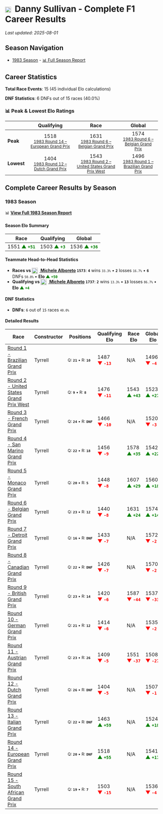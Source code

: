 # <img src="https://upload.wikimedia.org/wikipedia/commons/a/a4/Flag_of_the_United_States.svg" alt="United States" width="20" height="auto" style="vertical-align: middle; margin-right: 5px;" onerror="this.outerHTML='🇺🇸'; this.style.marginRight='5px';"/> Danny Sullivan - Complete F1 Career Results

*Last updated: 2025-08-01*

## Season Navigation

- [1983 Season](#1983-season) - [📊 Full Season Report](../seasons/1983-season-report)

## Career Statistics

**Total Race Events**: 15 (45 individual Elo calculations)

**DNF Statistics**: 6 DNFs out of 15 races (40.0%)

### 📊 Peak & Lowest Elo Ratings

| &nbsp; | Qualifying | Race | Global |
|-------|------------|------|--------|
| **Peak** | <center> 1518 <br/><small> [1983 Round 14 – European Grand Prix](../seasons/1983-season-report#round-14-european-grand-prix) </small></center> | <center> 1631 <br/><small> [1983 Round 6 – Belgian Grand Prix](../seasons/1983-season-report#round-6-belgian-grand-prix) </small></center> | <center> 1574  <br/><small> [1983 Round 6 – Belgian Grand Prix](../seasons/1983-season-report#round-6-belgian-grand-prix) </small></center> |
| **Lowest** | <center> 1404 <br/><small> [1983 Round 12 – Dutch Grand Prix](../seasons/1983-season-report#round-12-dutch-grand-prix) </small></center> | <center> 1543 <br/><small> [1983 Round 2 – United States Grand Prix West](../seasons/1983-season-report#round-2-united-states-grand-prix-west) </small></center> | <center> 1496 <br/><small> [1983 Round 1 – Brazilian Grand Prix](../seasons/1983-season-report#round-1-brazilian-grand-prix) </small></center> |


## Complete Career Results by Season

### 1983 Season

📊 **[View Full 1983 Season Report](../seasons/1983-season-report)**

#### Season Elo Summary

| Race | Qualifying | Global |
|------|------------|--------|
| 1551 **<span style="color: green;">▲&nbsp;`+51`</span>** | 1503 **<span style="color: green;">▲&nbsp;`+3`</span>** | 1536 **<span style="color: green;">▲&nbsp;`+36`</span>** |

#### Teammate Head-to-Head Statistics

- **Races vs [<img src="https://upload.wikimedia.org/wikipedia/commons/0/03/Flag_of_Italy.svg" alt="Italy" width="20" height="auto" style="vertical-align: middle; margin-right: 5px;" onerror="this.outerHTML='🇮🇹'; this.style.marginRight='5px';"/> Michele Alboreto](michele-alboreto) `1573`**: **`4`** wins <small>`33.3%`</small> • **`2`** losses <small>`16.7%`</small> • **`6`** DNFs <small>`50.0%`</small> • **Elo <span style="color: green;">▲&nbsp;`+50`</span>**
- **Qualifying vs [<img src="https://upload.wikimedia.org/wikipedia/commons/0/03/Flag_of_Italy.svg" alt="Italy" width="20" height="auto" style="vertical-align: middle; margin-right: 5px;" onerror="this.outerHTML='🇮🇹'; this.style.marginRight='5px';"/> Michele Alboreto](michele-alboreto) `1737`**: **`2`** wins <small>`13.3%`</small> • **`13`** losses <small>`86.7%`</small> • **Elo <span style="color: green;">▲&nbsp;`+4`</span>**

#### DNF Statistics

- **DNFs**: `6` out of `15` races <small>`40.0%`</small>

#### Detailed Results

| Race | Constructor | Positions | Qualifying Elo | Race Elo | Global Elo | Teammate |
|------|-------------|-----------|----------------|----------|------------|----------|
| [Round 1 - Brazilian Grand Prix](../seasons/1983-season-report#round-1-brazilian-grand-prix) | Tyrrell | <small>Q:&nbsp;**`21`**&nbsp;•&nbsp;R:&nbsp;**`10`**</small> | 1487 **<span style="color: red;">▼&nbsp;`-13`</span>** | N/A | 1496 **<span style="color: red;">▼&nbsp;`-4`</span>** | [<img src="https://upload.wikimedia.org/wikipedia/commons/0/03/Flag_of_Italy.svg" alt="Italy" width="20" height="auto" style="vertical-align: middle; margin-right: 5px;" onerror="this.outerHTML='🇮🇹'; this.style.marginRight='5px';"/> Michele Alboreto](michele-alboreto)<br/><small>Q:&nbsp;**`11`**&nbsp;•&nbsp;R:&nbsp;**`DNF`**</small> |
| [Round 2 - United States Grand Prix West](../seasons/1983-season-report#round-2-united-states-grand-prix-west) | Tyrrell | <small>Q:&nbsp;**`9`**&nbsp;•&nbsp;R:&nbsp;**`8`**</small> | 1476 **<span style="color: red;">▼&nbsp;`-11`</span>** | 1543 **<span style="color: green;">▲&nbsp;`+43`</span>** | 1523 **<span style="color: green;">▲&nbsp;`+27`</span>** | [<img src="https://upload.wikimedia.org/wikipedia/commons/0/03/Flag_of_Italy.svg" alt="Italy" width="20" height="auto" style="vertical-align: middle; margin-right: 5px;" onerror="this.outerHTML='🇮🇹'; this.style.marginRight='5px';"/> Michele Alboreto](michele-alboreto)<br/><small>Q:&nbsp;**`7`**&nbsp;•&nbsp;R:&nbsp;**`9`**</small> |
| [Round 3 - French Grand Prix](../seasons/1983-season-report#round-3-french-grand-prix) | Tyrrell | <small>Q:&nbsp;**`24`**&nbsp;•&nbsp;R:&nbsp;**`DNF`**</small> | 1466 **<span style="color: red;">▼&nbsp;`-10`</span>** | N/A | 1520 **<span style="color: red;">▼&nbsp;`-3`</span>** | [<img src="https://upload.wikimedia.org/wikipedia/commons/0/03/Flag_of_Italy.svg" alt="Italy" width="20" height="auto" style="vertical-align: middle; margin-right: 5px;" onerror="this.outerHTML='🇮🇹'; this.style.marginRight='5px';"/> Michele Alboreto](michele-alboreto)<br/><small>Q:&nbsp;**`15`**&nbsp;•&nbsp;R:&nbsp;**`8`**</small> |
| [Round 4 - San Marino Grand Prix](../seasons/1983-season-report#round-4-san-marino-grand-prix) | Tyrrell | <small>Q:&nbsp;**`22`**&nbsp;•&nbsp;R:&nbsp;**`18`**</small> | 1456 **<span style="color: red;">▼&nbsp;`-9`</span>** | 1578 **<span style="color: green;">▲&nbsp;`+35`</span>** | 1542 **<span style="color: green;">▲&nbsp;`+22`</span>** | [<img src="https://upload.wikimedia.org/wikipedia/commons/0/03/Flag_of_Italy.svg" alt="Italy" width="20" height="auto" style="vertical-align: middle; margin-right: 5px;" onerror="this.outerHTML='🇮🇹'; this.style.marginRight='5px';"/> Michele Alboreto](michele-alboreto)<br/><small>Q:&nbsp;**`13`**&nbsp;•&nbsp;R:&nbsp;**`24`**</small> |
| [Round 5 - Monaco Grand Prix](../seasons/1983-season-report#round-5-monaco-grand-prix) | Tyrrell | <small>Q:&nbsp;**`20`**&nbsp;•&nbsp;R:&nbsp;**`5`**</small> | 1448 **<span style="color: red;">▼&nbsp;`-8`</span>** | 1607 **<span style="color: green;">▲&nbsp;`+29`</span>** | 1560 **<span style="color: green;">▲&nbsp;`+18`</span>** | [<img src="https://upload.wikimedia.org/wikipedia/commons/0/03/Flag_of_Italy.svg" alt="Italy" width="20" height="auto" style="vertical-align: middle; margin-right: 5px;" onerror="this.outerHTML='🇮🇹'; this.style.marginRight='5px';"/> Michele Alboreto](michele-alboreto)<br/><small>Q:&nbsp;**`11`**&nbsp;•&nbsp;R:&nbsp;**`19`**</small> |
| [Round 6 - Belgian Grand Prix](../seasons/1983-season-report#round-6-belgian-grand-prix) | Tyrrell | <small>Q:&nbsp;**`23`**&nbsp;•&nbsp;R:&nbsp;**`12`**</small> | 1440 **<span style="color: red;">▼&nbsp;`-8`</span>** | 1631 **<span style="color: green;">▲&nbsp;`+24`</span>** | 1574 **<span style="color: green;">▲&nbsp;`+14`</span>** | [<img src="https://upload.wikimedia.org/wikipedia/commons/0/03/Flag_of_Italy.svg" alt="Italy" width="20" height="auto" style="vertical-align: middle; margin-right: 5px;" onerror="this.outerHTML='🇮🇹'; this.style.marginRight='5px';"/> Michele Alboreto](michele-alboreto)<br/><small>Q:&nbsp;**`17`**&nbsp;•&nbsp;R:&nbsp;**`14`**</small> |
| [Round 7 - Detroit Grand Prix](../seasons/1983-season-report#round-7-detroit-grand-prix) | Tyrrell | <small>Q:&nbsp;**`16`**&nbsp;•&nbsp;R:&nbsp;**`DNF`**</small> | 1433 **<span style="color: red;">▼&nbsp;`-7`</span>** | N/A | 1572 **<span style="color: red;">▼&nbsp;`-2`</span>** | [<img src="https://upload.wikimedia.org/wikipedia/commons/0/03/Flag_of_Italy.svg" alt="Italy" width="20" height="auto" style="vertical-align: middle; margin-right: 5px;" onerror="this.outerHTML='🇮🇹'; this.style.marginRight='5px';"/> Michele Alboreto](michele-alboreto)<br/><small>Q:&nbsp;**`6`**&nbsp;•&nbsp;R:&nbsp;**`1`**</small> |
| [Round 8 - Canadian Grand Prix](../seasons/1983-season-report#round-8-canadian-grand-prix) | Tyrrell | <small>Q:&nbsp;**`22`**&nbsp;•&nbsp;R:&nbsp;**`DNF`**</small> | 1426 **<span style="color: red;">▼&nbsp;`-7`</span>** | N/A | 1570 **<span style="color: red;">▼&nbsp;`-2`</span>** | [<img src="https://upload.wikimedia.org/wikipedia/commons/0/03/Flag_of_Italy.svg" alt="Italy" width="20" height="auto" style="vertical-align: middle; margin-right: 5px;" onerror="this.outerHTML='🇮🇹'; this.style.marginRight='5px';"/> Michele Alboreto](michele-alboreto)<br/><small>Q:&nbsp;**`17`**&nbsp;•&nbsp;R:&nbsp;**`8`**</small> |
| [Round 9 - British Grand Prix](../seasons/1983-season-report#round-9-british-grand-prix) | Tyrrell | <small>Q:&nbsp;**`23`**&nbsp;•&nbsp;R:&nbsp;**`14`**</small> | 1420 **<span style="color: red;">▼&nbsp;`-6`</span>** | 1587 **<span style="color: red;">▼&nbsp;`-44`</span>** | 1537 **<span style="color: red;">▼&nbsp;`-33`</span>** | [<img src="https://upload.wikimedia.org/wikipedia/commons/0/03/Flag_of_Italy.svg" alt="Italy" width="20" height="auto" style="vertical-align: middle; margin-right: 5px;" onerror="this.outerHTML='🇮🇹'; this.style.marginRight='5px';"/> Michele Alboreto](michele-alboreto)<br/><small>Q:&nbsp;**`16`**&nbsp;•&nbsp;R:&nbsp;**`13`**</small> |
| [Round 10 - German Grand Prix](../seasons/1983-season-report#round-10-german-grand-prix) | Tyrrell | <small>Q:&nbsp;**`21`**&nbsp;•&nbsp;R:&nbsp;**`12`**</small> | 1414 **<span style="color: red;">▼&nbsp;`-6`</span>** | N/A | 1535 **<span style="color: red;">▼&nbsp;`-2`</span>** | [<img src="https://upload.wikimedia.org/wikipedia/commons/0/03/Flag_of_Italy.svg" alt="Italy" width="20" height="auto" style="vertical-align: middle; margin-right: 5px;" onerror="this.outerHTML='🇮🇹'; this.style.marginRight='5px';"/> Michele Alboreto](michele-alboreto)<br/><small>Q:&nbsp;**`16`**&nbsp;•&nbsp;R:&nbsp;**`DNF`**</small> |
| [Round 11 - Austrian Grand Prix](../seasons/1983-season-report#round-11-austrian-grand-prix) | Tyrrell | <small>Q:&nbsp;**`23`**&nbsp;•&nbsp;R:&nbsp;**`26`**</small> | 1409 **<span style="color: red;">▼&nbsp;`-5`</span>** | 1551 **<span style="color: red;">▼&nbsp;`-37`</span>** | 1508 **<span style="color: red;">▼&nbsp;`-27`</span>** | [<img src="https://upload.wikimedia.org/wikipedia/commons/0/03/Flag_of_Italy.svg" alt="Italy" width="20" height="auto" style="vertical-align: middle; margin-right: 5px;" onerror="this.outerHTML='🇮🇹'; this.style.marginRight='5px';"/> Michele Alboreto](michele-alboreto)<br/><small>Q:&nbsp;**`18`**&nbsp;•&nbsp;R:&nbsp;**`21`**</small> |
| [Round 12 - Dutch Grand Prix](../seasons/1983-season-report#round-12-dutch-grand-prix) | Tyrrell | <small>Q:&nbsp;**`26`**&nbsp;•&nbsp;R:&nbsp;**`DNF`**</small> | 1404 **<span style="color: red;">▼&nbsp;`-5`</span>** | N/A | 1507 **<span style="color: red;">▼&nbsp;`-1`</span>** | [<img src="https://upload.wikimedia.org/wikipedia/commons/0/03/Flag_of_Italy.svg" alt="Italy" width="20" height="auto" style="vertical-align: middle; margin-right: 5px;" onerror="this.outerHTML='🇮🇹'; this.style.marginRight='5px';"/> Michele Alboreto](michele-alboreto)<br/><small>Q:&nbsp;**`18`**&nbsp;•&nbsp;R:&nbsp;**`6`**</small> |
| [Round 13 - Italian Grand Prix](../seasons/1983-season-report#round-13-italian-grand-prix) | Tyrrell | <small>Q:&nbsp;**`22`**&nbsp;•&nbsp;R:&nbsp;**`DNF`**</small> | 1463 **<span style="color: green;">▲&nbsp;`+59`</span>** | N/A | 1524 **<span style="color: green;">▲&nbsp;`+18`</span>** | [<img src="https://upload.wikimedia.org/wikipedia/commons/0/03/Flag_of_Italy.svg" alt="Italy" width="20" height="auto" style="vertical-align: middle; margin-right: 5px;" onerror="this.outerHTML='🇮🇹'; this.style.marginRight='5px';"/> Michele Alboreto](michele-alboreto)<br/><small>Q:&nbsp;**`24`**&nbsp;•&nbsp;R:&nbsp;**`DNF`**</small> |
| [Round 14 - European Grand Prix](../seasons/1983-season-report#round-14-european-grand-prix) | Tyrrell | <small>Q:&nbsp;**`20`**&nbsp;•&nbsp;R:&nbsp;**`DNF`**</small> | 1518 **<span style="color: green;">▲&nbsp;`+55`</span>** | N/A | 1541 **<span style="color: green;">▲&nbsp;`+17`</span>** | [<img src="https://upload.wikimedia.org/wikipedia/commons/0/03/Flag_of_Italy.svg" alt="Italy" width="20" height="auto" style="vertical-align: middle; margin-right: 5px;" onerror="this.outerHTML='🇮🇹'; this.style.marginRight='5px';"/> Michele Alboreto](michele-alboreto)<br/><small>Q:&nbsp;**`26`**&nbsp;•&nbsp;R:&nbsp;**`DNF`**</small> |
| [Round 15 - South African Grand Prix](../seasons/1983-season-report#round-15-south-african-grand-prix) | Tyrrell | <small>Q:&nbsp;**`19`**&nbsp;•&nbsp;R:&nbsp;**`7`**</small> | 1503 **<span style="color: red;">▼&nbsp;`-15`</span>** | N/A | 1536 **<span style="color: red;">▼&nbsp;`-4`</span>** | [<img src="https://upload.wikimedia.org/wikipedia/commons/0/03/Flag_of_Italy.svg" alt="Italy" width="20" height="auto" style="vertical-align: middle; margin-right: 5px;" onerror="this.outerHTML='🇮🇹'; this.style.marginRight='5px';"/> Michele Alboreto](michele-alboreto)<br/><small>Q:&nbsp;**`18`**&nbsp;•&nbsp;R:&nbsp;**`DNF`**</small> |

